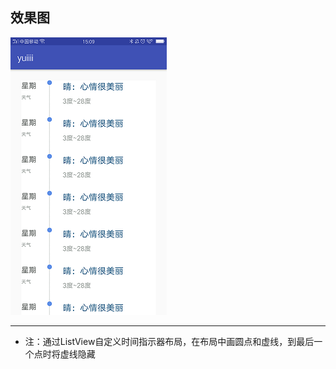 效果图
---
![效果图](https://github.com/ly931126/TimeView/blob/master/picture/weather.png)

---

- 注：通过ListView自定义时间指示器布局，在布局中画圆点和虚线，到最后一个点时将虚线隐藏

